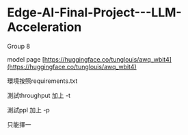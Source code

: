 # Edge-AI-Final-Project---LLM-Acceleration
Group 8

model page [https://huggingface.co/tunglouis/awq_wbit4](https://huggingface.co/tunglouis/awq_wbit4)

環境按照requirements.txt

測試throughput 加上 -t

測試ppl 加上 -p

只能擇一

